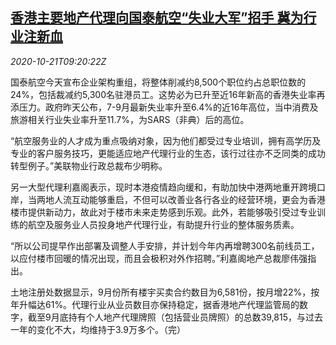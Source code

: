 <!--1603275795000-->
[香港主要地产代理向国泰航空“失业大军”招手 冀为行业注新血](https://cn.reuters.com/article/hk-rea-agency-job-1021-idCNKBS276152)
------

<div><i>2020-10-21T09:20:22Z</i></div><p>国泰航空今天宣布企业架构重组，将整体削减约8,500个职位约占总职位数的24%，包括裁减约5,300名驻港员工。这势必为已升至近16年新高的香港失业率再添压力。政府昨天公布，7-9月最新失业率升至6.4%的近16年高位，当中消费及旅游相关行业失业率升至11.7%，为SARS（非典）后的高位。</p><p>“航空服务业的人才成为重点吸纳对象，因为他们都受过专业培训，拥有高学历及专业的客户服务技巧，更能适应地产代理行业的生态，该行过往亦不乏同类的成功转型例子。”美联物业行政总裁布少明称。</p><p>另一大型代理利嘉阁表示，现时本港疫情趋向缓和，有助加快中港两地重开跨境口岸，当两地人流互动能够重启，不但可以改善业各行各业的经营环境，更会为香港楼市提供新动力，故此对于楼市未来走势感到乐观。此外，若能够吸引受过专业训练的航空及服务业人员投身地产代理行业，有助提升行业的整体服务质素。</p><p>“所以公司提早作出部署及调整人手安排，并计划今年内再增聘300名前线员工，以应付楼市回暖的情况出现，而且会极积对外作招聘。”利嘉阁地产总裁廖伟强指出。</p><p>土地注册处数据显示，9月份所有楼宇买卖合约数目为6,581份，按月增22%，按年升幅达61%。代理行业从业员数目亦保持稳定，据香港地产代理监管局的数字，截至9月底持有个人地产代理牌照（包括营业员牌照）的总数39,815，与过去一年的变化不大，均维持于3.9万多个。（完）</p>
